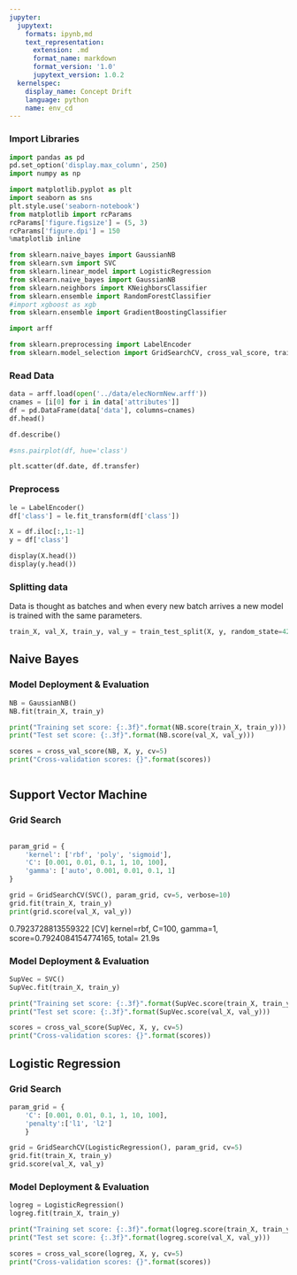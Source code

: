 ```yaml
---
jupyter:
  jupytext:
    formats: ipynb,md
    text_representation:
      extension: .md
      format_name: markdown
      format_version: '1.0'
      jupytext_version: 1.0.2
  kernelspec:
    display_name: Concept Drift
    language: python
    name: env_cd
---
```


### Import Libraries

```python
import pandas as pd
pd.set_option('display.max_column', 250)
import numpy as np

import matplotlib.pyplot as plt
import seaborn as sns
plt.style.use('seaborn-notebook')
from matplotlib import rcParams
rcParams['figure.figsize'] = (5, 3)
rcParams['figure.dpi'] = 150
%matplotlib inline

from sklearn.naive_bayes import GaussianNB
from sklearn.svm import SVC
from sklearn.linear_model import LogisticRegression
from sklearn.naive_bayes import GaussianNB
from sklearn.neighbors import KNeighborsClassifier
from sklearn.ensemble import RandomForestClassifier
#import xgboost as xgb
from sklearn.ensemble import GradientBoostingClassifier

import arff

from sklearn.preprocessing import LabelEncoder
from sklearn.model_selection import GridSearchCV, cross_val_score, train_test_split
```

### Read Data

```python
data = arff.load(open('../data/elecNormNew.arff'))
cnames = [i[0] for i in data['attributes']]
df = pd.DataFrame(data['data'], columns=cnames)
df.head()
```

```python
df.describe()
```

```python
#sns.pairplot(df, hue='class')
```

```python
plt.scatter(df.date, df.transfer)
```

### Preprocess

```python
le = LabelEncoder()
df['class'] = le.fit_transform(df['class'])
```

```python
X = df.iloc[:,1:-1]
y = df['class']
```

```python
display(X.head())
display(y.head())
```

### Splitting data


Data is thought as batches and when every new batch arrives a new model is trained with the same parameters.

```python
train_X, val_X, train_y, val_y = train_test_split(X, y, random_state=42, test_size=0.1, shuffle=False)
```

## Naive Bayes


### Model Deployment & Evaluation

```python
NB = GaussianNB()
NB.fit(train_X, train_y)

print("Training set score: {:.3f}".format(NB.score(train_X, train_y)))
print("Test set score: {:.3f}".format(NB.score(val_X, val_y)))

scores = cross_val_score(NB, X, y, cv=5)
print("Cross-validation scores: {}".format(scores))
```

```python

```

## Support Vector Machine


### Grid Search

```

```

```python
param_grid = {
    'kernel': ['rbf', 'poly', 'sigmoid'], 
    'C': [0.001, 0.01, 0.1, 1, 10, 100],
    'gamma': ['auto', 0.001, 0.01, 0.1, 1]
}

grid = GridSearchCV(SVC(), param_grid, cv=5, verbose=10)
grid.fit(train_X, train_y)
print(grid.score(val_X, val_y))
```

0.7923728813559322
[CV]  kernel=rbf, C=100, gamma=1, score=0.7924084154774165, total=  21.9s


### Model Deployment & Evaluation

```python
SupVec = SVC()
SupVec.fit(train_X, train_y)

print("Training set score: {:.3f}".format(SupVec.score(train_X, train_y)))
print("Test set score: {:.3f}".format(SupVec.score(val_X, val_y)))

scores = cross_val_score(SupVec, X, y, cv=5)
print("Cross-validation scores: {}".format(scores))
```

## Logistic Regression


### Grid Search

```python
param_grid = {
    'C': [0.001, 0.01, 0.1, 1, 10, 100],
    'penalty':['l1', 'l2']
    }

grid = GridSearchCV(LogisticRegression(), param_grid, cv=5)
grid.fit(train_X, train_y)
grid.score(val_X, val_y)
```

### Model Deployment & Evaluation

```python
logreg = LogisticRegression()
logreg.fit(train_X, train_y)

print("Training set score: {:.3f}".format(logreg.score(train_X, train_y)))
print("Test set score: {:.3f}".format(logreg.score(val_X, val_y)))

scores = cross_val_score(logreg, X, y, cv=5)
print("Cross-validation scores: {}".format(scores))
```
